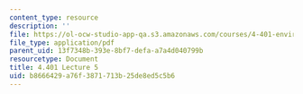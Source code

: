 ```yaml
---
content_type: resource
description: ''
file: https://ol-ocw-studio-app-qa.s3.amazonaws.com/courses/4-401-environmental-technologies-in-buildings-fall-2018/b8666429a76f3871713b25de8ed5c5b6_MIT4_401F18_lec5.pdf
file_type: application/pdf
parent_uid: 13f7348b-393e-8bf7-defa-a7a4d040799b
resourcetype: Document
title: 4.401 Lecture 5
uid: b8666429-a76f-3871-713b-25de8ed5c5b6
---
```

